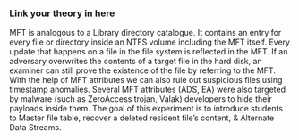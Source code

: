 ### Link your theory in here

MFT is analogous to a Library directory catalogue. It contains an entry for every file or directory inside an NTFS volume including the MFT itself. Every update that happens on a file in the file system is reflected in the MFT. If an adversary overwrites the contents of a target file in the hard disk, an examiner can still prove the existence of the file by referring to the MFT. With the help of MFT attributes we can also rule out suspicious files using timestamp anomalies. Several MFT attributes (ADS, EA) were also targeted by malware (such as ZeroAccess trojan, Valak) developers to hide their payloads inside them. The goal of this experiment is to introduce students to Master file table, recover a deleted resident file’s content, & Alternate Data Streams.
